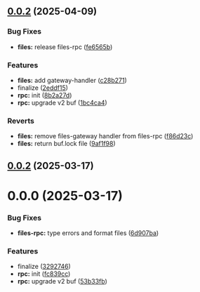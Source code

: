 

## [0.0.2](https://github.com/atls/services/compare/@atls/files-rpc@0.0.2...@atls/files-rpc@0.0.2) (2025-04-09)


### Bug Fixes


* **files:** release files-rpc ([fe6565b](https://github.com/atls/services/commit/fe6565b62b6ada7e53d5f2c374e43d155af36508))

### Features


* **files:** add gateway-handler ([c28b271](https://github.com/atls/services/commit/c28b271b06e61c6572f8e473941604cd948733a1))
* finalize ([2eddf15](https://github.com/atls/services/commit/2eddf15beee927c86f4be153a4f9b4298e782695))
* **rpc:** init ([8b2a27d](https://github.com/atls/services/commit/8b2a27daf867ceb2e857c23ebf3cc1ca43fb88e8))
* **rpc:** upgrade v2 buf ([1bc4ca4](https://github.com/atls/services/commit/1bc4ca45ce08f2652c2f7c88aa627dbb56ec53d1))

### Reverts


* **files:** remove files-gateway handler from files-rpc ([f86d23c](https://github.com/atls/services/commit/f86d23c961e5a1f74d96fd940e6d656613e6a912))
* **files:** return buf.lock file ([9af1f98](https://github.com/atls/services/commit/9af1f98e3f8145eef5a2d20fa21dab5b0b828eda))





## [0.0.2](https://github.com/atls/services/compare/@atls/files-rpc@0.0.0...@atls/files-rpc@0.0.2) (2025-03-17)






# 0.0.0 (2025-03-17)

### Bug Fixes

- **files-rpc:** type errors and format files ([6d907ba](https://github.com/atls/services/commit/6d907ba87b02fb0fbf08fe04ed0b903ee744038e))

### Features

- finalize ([3292746](https://github.com/atls/services/commit/32927464bf761fdc1f7cbc61b106def6fc18a542))
- **rpc:** init ([fc839cc](https://github.com/atls/services/commit/fc839cc7635215d76153efb53ba747936cffbd4f))
- **rpc:** upgrade v2 buf ([53b33fb](https://github.com/atls/services/commit/53b33fb1caf591b1bd0d6476fa25af13c83549db))
